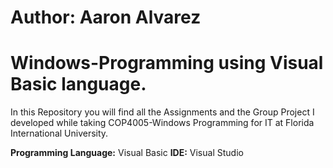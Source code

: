 # Author: **Aaron Alvarez**

# Windows-Programming using Visual Basic language.

In this Repository you will find all the Assignments and the Group Project I developed while taking COP4005-Windows Programming for IT at Florida International University.

**Programming Language:** Visual Basic
**IDE:** Visual Studio
